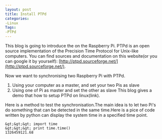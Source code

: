 ```yaml
---
layout: post
title: Install PTPd
categories:
-Linux
Tags:
-PTPd
---
```

This blog is going to introduce the on the Raspberry Pi.
PTPd is an open source implementation of the Precision Time Protocol for Unix-like computers. You can find sources and documentation on this website(or you can google it by yourself): [http://ptpd.sourceforge.net/](http://ptpd.sourceforge.net/).

Now we want to synchronising two Raspberry Pi with PTPd.

1. Using your computer as a master, and set your two Pis as slave
2. Using one of Pi as master and set the other as slave
This blog gives a demo that how to setup PTPd on linux(link).

Here is a method to test the synchronisation.The main idea is to let two Pi's do something that can be detected in the same time.Here is a pice of code written by python can display the system time in a specified time point.

```
&gt;&gt;&gt; import time
&gt;&gt;&gt; print time.time()
1326459121.68
```